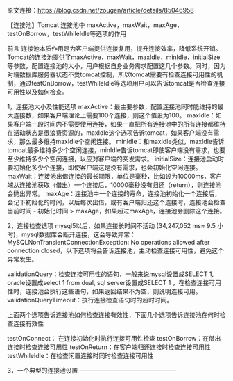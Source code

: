原文连接：https://blog.csdn.net/zougen/article/details/85046958

【连接池】Tomcat 连接池中 maxActive，maxWait，maxAge，testOnBorrow，testWhileIdle等选项的作用

前言
连接池本质作用是为客户端提供连接复用，提升连接效率，降低系统开销。Tomcat的连接池提供了maxActive，maxWait，maxIdle，minIdle，initialSize等参数，配置连接池的大小，用户根据自身业务需求配置这几个参数。同时，因为对端数据库服务器状态不受tomcat控制，所以tomcat需要有检查连接可用性的机制，通过testOnBorrow，testWhileIdle等选项用户可以告诉tomcat是否检查连接可用性以及如何检查。

1，连接池大小及性能选项
maxActive：最主要参数，配置连接池同时能维持的最大连接数，如果客户端理论上需要100个连接，则这个值设为100。
maxIdle：如果客户端一段时间内不需要使用连接，如果一直把所有连接池中的所有连接都维持在活动状态是很浪费资源的，maxIdle这个选项告诉tomcat，如果客户端没有需求，那么最多维持maxIdle个空闲连接。
minIdle：和maxIdle类似，maxIdle告诉tomcat最多维持多少个空闲连接，minIdle告诉tomcat即使客户端没有需求，也要至少维持多少个空闲连接，以应对客户端的突发需求。
initialSize：连接池启动时要初始化多少个连接，即使客户端这是没有需求，也会初始化空闲连接。
maxWait：连接池出借连接的最长期限，单位是毫秒，比如设为10000ms，客户端从连接池获取（借出）一个连接后，10000毫秒没有归还（return），则连接池会抛出异常。
maxAge：连接池中一个连接的寿命，连接池初始化一个连接后，会记下初始化的时间，以后每次出借，或有客户端归还这个连接时，连接池会检查 当前时间 - 初始化时间 > maxAge，如果超过maxAge，连接池会删除这个连接。

2，连接检查选项
mysql5以后，如果连接长时间不活动 (34,247,052 ms≈ 9.5 小时)，mysql数据库会断开连接，这会导致异常：MySQLNonTransientConnectionException: No operations allowed after connection closed，以下选项将会告诉连接池，主动检查连接可用性，避免这个异常发生。

validationQuery：检查连接可用性的语句，一般来说mysql设置成SELECT 1, oracle设置成select 1 from dual, sql server设置成SELECT 1 ，在检查连接可用性时，连接池会执行这些语句，如果返回结果不为空，则说明连接可用。
validationQueryTimeout：执行连接检查语句时的超时时间。

上面两个选项告诉连接池如何检查连接有效性，下面几个选项告诉连接池在何时检查连接有效性

testOnConnect： 在连接初始化时执行连接可用性检查
testOnBorrow：在借出连接时检查连接可用性
testOnReturn：在客户端归还连接时检查连接可用性
testWhileIdle：在检查闲置连接时同时检查连接可用性

3，一个典型的连接池设置
 ———————————————— 
